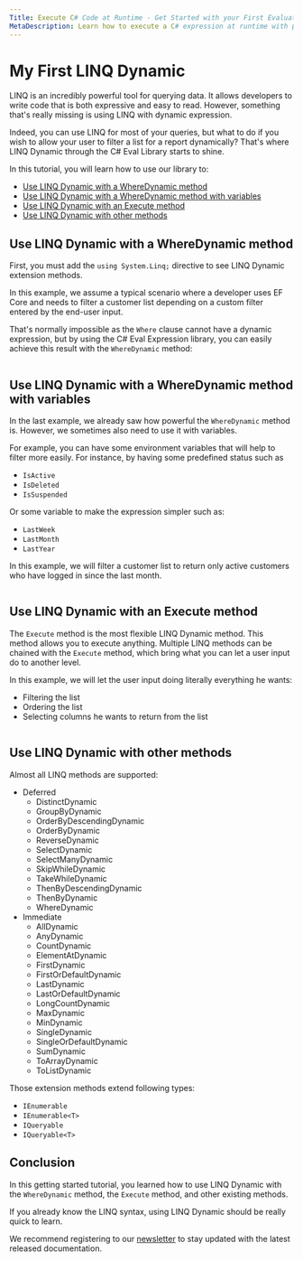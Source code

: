 ```yaml
---
Title: Execute C# Code at Runtime - Get Started with your First Evaluation
MetaDescription: Learn how to execute a C# expression at runtime with parameter, return type, and from a dynamic string expression.
---
```


# My First LINQ Dynamic

LINQ is an incredibly powerful tool for querying data. It allows developers to write code that is both expressive and easy to read. However, something that's really missing is using LINQ with dynamic expression.

Indeed, you can use LINQ for most of your queries, but what to do if you wish to allow your user to filter a list for a report dynamically? That's where LINQ Dynamic through the C# Eval Library starts to shine.

In this tutorial, you will learn how to use our library to:

- [Use LINQ Dynamic with a WhereDynamic method](#)
- [Use LINQ Dynamic with a WhereDynamic method with variables](#)
- [Use LINQ Dynamic with an Execute method](#)
- [Use LINQ Dynamic with other methods](#)

## Use LINQ Dynamic with a WhereDynamic method

First, you must add the `using System.Linq;` directive to see LINQ Dynamic extension methods. 

In this example, we assume a typical scenario where a developer uses EF Core and needs to filter a customer list depending on a custom filter entered by the end-user input.

That's normally impossible as the `Where` clause cannot have a dynamic expression, but by using the C# Eval Expression library, you can easily achieve this result with the `WhereDynamic` method:

```csharp
```

## Use LINQ Dynamic with a WhereDynamic method with variables

In the last example, we already saw how powerful the `WhereDynamic` method is. However, we sometimes also need to use it with variables.

For example, you can have some environment variables that will help to filter more easily. For instance, by having some predefined status such as 

- `IsActive`
- `IsDeleted`
- `IsSuspended`

Or some variable to make the expression simpler such as:

- `LastWeek`
- `LastMonth`
- `LastYear`

In this example, we will filter a customer list to return only active customers who have logged in since the last month.

```csharp
```

## Use LINQ Dynamic with an Execute method

The `Execute` method is the most flexible LINQ Dynamic method. This method allows you to execute anything. Multiple LINQ methods can be chained with the `Execute` method, which bring what you can let a user input do to another level.

In this example, we will let the user input doing literally everything he wants:

- Filtering the list
- Ordering the list
- Selecting columns he wants to return from the list

```csharp
```

## Use LINQ Dynamic with other methods

Almost all LINQ methods are supported:
- Deferred
   - DistinctDynamic
   - GroupByDynamic
   - OrderByDescendingDynamic
   - OrderByDynamic
   - ReverseDynamic
   - SelectDynamic
   - SelectManyDynamic
   - SkipWhileDynamic
   - TakeWhileDynamic
   - ThenByDescendingDynamic
   - ThenByDynamic
   - WhereDynamic
- Immediate
   - AllDynamic
   - AnyDynamic
   - CountDynamic
   - ElementAtDynamic
   - FirstDynamic
   - FirstOrDefaultDynamic
   - LastDynamic
   - LastOrDefaultDynamic
   - LongCountDynamic
   - MaxDynamic
   - MinDynamic
   - SingleDynamic
   - SingleOrDefaultDynamic
   - SumDynamic
   - ToArrayDynamic
   - ToListDynamic

Those extension methods extend following types:

- `IEnumerable`
- `IEnumerable<T>`
- `IQueryable`
- `IQueryable<T>`

## Conclusion

In this getting started tutorial, you learned how to use LINQ Dynamic with the `WhereDynamic` method, the `Execute` method, and other existing methods.

If you already know the LINQ syntax, using LINQ Dynamic should be really quick to learn.

We recommend registering to our [newsletter](https://mailchi.mp/zzzprojects/eval_expression_newsletter) to stay updated with the latest released documentation.

